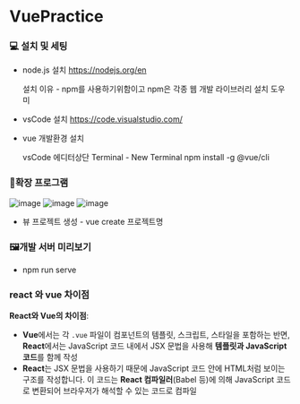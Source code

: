 # VuePractice
### 💻 설치 및 세팅

* node.js 설치 https://nodejs.org/en

  설치 이유 - npm를 사용하기위함이고 npm은 각종 웹 개발 라이브러리 설치 도우미

* vsCode 설치 https://code.visualstudio.com/

* vue 개발환경 설치
  
   vsCode 에디터상단 
Terminal - New Terminal
npm install -g @vue/cli

### 💾확장 프로그램

![image](https://github.com/user-attachments/assets/885fc0d9-66c5-4d57-9730-ecb2709e38bc)
![image](https://github.com/user-attachments/assets/afa8a7c1-7089-4324-a66e-dc0f2ce7bb95)
![image](https://github.com/user-attachments/assets/2c28f7c8-70e2-46aa-b6b1-c377467d17a9)

* 뷰 프로젝트 생성 - vue create 프로젝트명

### 🖼개발 서버 미리보기

* npm run serve


### react 와 vue 차이점
**React와 Vue의 차이점**:

- **Vue**에서는 각 `.vue` 파일이 컴포넌트의 템플릿, 스크립트, 스타일을 포함하는 반면, **React**에서는 JavaScript 코드 내에서 JSX 문법을 사용해 **템플릿과 JavaScript 코드**를 함께 작성
- **React**는 JSX 문법을 사용하기 때문에 JavaScript 코드 안에 HTML처럼 보이는 구조를 작성합니다. 이 코드는 **React 컴파일러**(Babel 등)에 의해 JavaScript 코드로 변환되어 브라우저가 해석할 수 있는 코드로 컴파일
